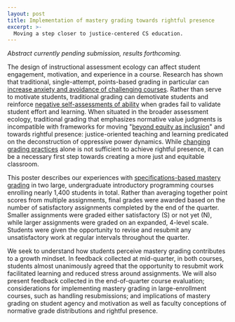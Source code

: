 ```yaml
---
layout: post
title: Implementation of mastery grading towards rightful presence
excerpt: >-
  Moving a step closer to justice-centered CS education.
---
```


*Abstract currently pending submission, results forthcoming.*

The design of instructional assessment ecology can affect student engagement, motivation, and experience in a course. Research has shown that traditional, single-attempt, points-based grading in particular can [increase anxiety and avoidance of challenging courses](https://doi.org/10.1177/1469787418819728). Rather than serve to motivate students, traditional grading can demotivate students and reinforce [negative self-assessments of ability](https://doi.org/10.1145/3291279.3339413) when grades fail to validate student effort and learning. When situated in the broader assessment ecology, traditional grading that emphasizes normative value judgments is incompatible with frameworks for moving "[beyond equity as inclusion](https://doi.org/10.3102/0013189X20927363)" and towards rightful presence: justice-oriented teaching and learning predicated on the deconstruction of oppressive power dynamics. While [changing grading practices](https://computinged.wordpress.com/2020/07/27/proposal-2-to-change-cs-education-to-reduce-inequity-stop-allocating-rationing-or-curving-down-grades/) alone is not sufficient to achieve rightful presence, it can be a necessary first step towards creating a more just and equitable classroom.

This poster describes our experiences with [specifications-based mastery grading](http://rtalbert.org/specs-grading-iteration-winner/) in two large, undergraduate introductory programming courses enrolling nearly 1,400 students in total. Rather than averaging together point scores from multiple assignments, final grades were awarded based on the number of satisfactory assignments completed by the end of the quarter. Smaller assignments were graded either satisfactory (S) or not yet (N), while larger assignments were graded on an expanded, 4-level scale. Students were given the opportunity to revise and resubmit any unsatisfactory work at regular intervals throughout the quarter.

We seek to understand how students perceive mastery grading contributes to a growth mindset. In feedback collected at mid-quarter, in both courses, students almost unanimously agreed that the opportunity to resubmit work facilitated learning and reduced stress around assignments. We will also present feedback collected in the end-of-quarter course evaluation; considerations for implementing mastery grading in large-enrollment courses, such as handling resubmissions; and implications of mastery grading on student agency and motivation as well as faculty conceptions of normative grade distributions and rightful presence.

